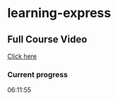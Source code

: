 # learning-express
 
## Full Course Video
[Click here](https://www.youtube.com/watch?v=Oe421EPjeBE&ab_channel=freeCodeCamp.org)

### Current progress

06:11:55

